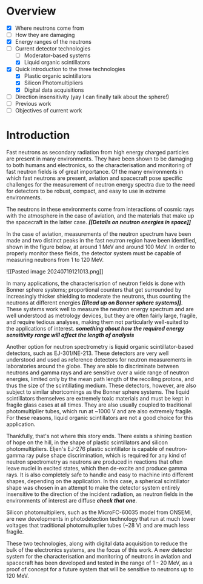 # Overview
- [x] Where neutrons come from
- [ ] How they are damaging
- [x] Energy ranges of the neutrons
- [ ] Current detector technologies
	- [ ] Moderator-based systems
	- [x] Liquid organic scintillators
- [x] Quick introduction to the three technologies
	- [x] Plastic organic scintillators
	- [x] Silicon Photomultipliers
	- [x] Digital data acquisitions
- [ ] Direction insensitivity (yay I can finally talk about the sphere!)
- [ ] Previous work
- [ ] Objectives of current work
# Introduction

Fast neutrons as secondary radiation from high energy charged particles are present in many environments. They have been shown to be damaging to both humans and electronics, so the characterisation and monitoring of fast neutron fields is of great importance. Of the many environments in which fast neutrons are present, aviation and spacecraft pose specific challenges for the measurement of neutron energy spectra due to the need for detectors to be robust, compact, and easy to use in extreme environments. 

The neutrons in these environments come from interactions of cosmic rays with the atmosphere in the case of aviation, and the materials that make up the spacecraft in the latter case. ***[[Details on neutron energies in space]]*** 

In the case of aviation, measurements of the neutron spectrum have been made and two distinct peaks in the fast neutron region have been identified, shown in the figure below, at around 1 MeV and around 100 MeV. In order to properly monitor these fields, the detector system must be capable of measuring neutrons from 1 to 120 MeV. 

![[Pasted image 20240719121013.png]]

In many applications, the characterisation of neutron fields is done with Bonner sphere systems; proportional counters that get surrounded by increasingly thicker shielding to moderate the neutrons, thus counting the neutrons at different energies ***[[Read up on Bonner sphere systems]]***. These systems work well to measure the neutron energy spectrum and are well understood as metrology devices, but they are often fairly large, fragile, and require tedious analyses, making them not particularly well-suited to the applications of interest. ***something about how the required energy sensitivity range will affect the length of analysis***

Another option for neutron spectrometry is liquid organic scintillator-based detectors, such as EJ-301/NE-213. These detectors are very well understood and used as reference detectors for neutron measurements in laboratories around the globe. They are able to discriminate between neutrons and gamma rays and are sensitive over a wide range of neutron energies, limited only by the mean path length of the recoiling protons, and thus the size of the scintillating medium. These detectors, however, are also subject to similar shortcomings as the Bonner sphere systems. The liquid scintillators themselves are extremely toxic materials and must be kept in fragile glass cases at all times. They are also usually coupled to traditional photomultiplier tubes, which run at ~1000 V and are also extremely fragile. For these reasons, liquid organic scintillators are not a good choice for this application.

Thankfully, that's not where this story ends. There exists a shining bastion of hope on the hill, in the shape of plastic scintillators and silicon photomultipliers. Eljen's EJ-276 plastic scintillator is capable of neutron-gamma ray pulse shape discrimination, which is required for any kind of neutron spectrometry as neutrons are produced in reactions that often leave nuclei in excited states, which then de-excite and produce gamma rays. It is also completely safe to handle and easy to machine into different shapes, depending on the application. In this case, a spherical scintillator shape was chosen in an attempt to make the detector system entirely insensitive to the direction of the incident radiation, as neutron fields in the environments of interest are diffuse ***check that one***. 

Silicon photomultipliers, such as the MicroFC-60035 model from ONSEMI, are new developments in photodetection technology that run at much lower voltages that traditional photomultuplier tubes (~28 V) and are much less fragile. 

These two technologies, along with digital data acquisition to reduce the bulk of the electronics systems, are the focus of this work. A new detector system for the characterisation and monitoring of neutrons in aviation and spacecraft has been developed and tested in the range of 1 - 20 MeV, as a proof of concept for a future system that will be sensitive to neutrons up to 120 MeV.




